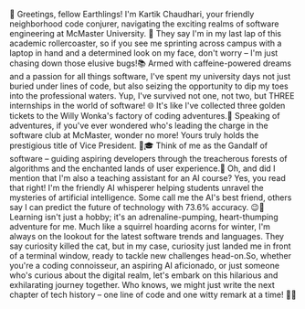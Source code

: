 🎉 Greetings, fellow Earthlings! I'm Kartik Chaudhari, your friendly neighborhood code conjurer, navigating the exciting realms of software engineering at McMaster University. 🚀 They say I'm in my last lap of this academic rollercoaster, so if you see me sprinting across campus with a laptop in hand and a determined look on my face, don't worry – I'm just chasing down those elusive bugs!📚 Armed with caffeine-powered dreams and a passion for all things software, I've spent my university days not just buried under lines of code, but also seizing the opportunity to dip my toes into the professional waters. Yup, I've survived not one, not two, but THREE internships in the world of software! 🌐 It's like I've collected three golden tickets to the Willy Wonka's factory of coding adventures.🔮 Speaking of adventures, if you've ever wondered who's leading the charge in the software club at McMaster, wonder no more! Yours truly holds the prestigious title of Vice President. 🎩🎓 Think of me as the Gandalf of software – guiding aspiring developers through the treacherous forests of algorithms and the enchanted lands of user experience.🤖 Oh, and did I mention that I'm also a teaching assistant for an AI course? Yes, you read that right! I'm the friendly AI whisperer helping students unravel the mysteries of artificial intelligence. Some call me the AI's best friend, others say I can predict the future of technology with 73.6% accuracy. 😉🌱 Learning isn't just a hobby; it's an adrenaline-pumping, heart-thumping adventure for me. Much like a squirrel hoarding acorns for winter, I'm always on the lookout for the latest software trends and languages. They say curiosity killed the cat, but in my case, curiosity just landed me in front of a terminal window, ready to tackle new challenges head-on.So, whether you're a coding connoisseur, an aspiring AI aficionado, or just someone who's curious about the digital realm, let's embark on this hilarious and exhilarating journey together. Who knows, we might just write the next chapter of tech history – one line of code and one witty remark at a time! 🚁🌌